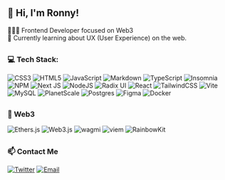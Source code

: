 ## 👋 Hi, I'm Ronny! 
👩🏻‍💻 Frontend Developer focused on Web3 <br/> 
💭 Currently learning about UX (User Experience) on the web.

##

### 💻 Tech Stack: 
![CSS3](https://img.shields.io/badge/css3-%231572B6.svg?style=for-the-badge&logo=css3&logoColor=white) ![HTML5](https://img.shields.io/badge/html5-%23E34F26.svg?style=for-the-badge&logo=html5&logoColor=white) ![JavaScript](https://img.shields.io/badge/javascript-%23323330.svg?style=for-the-badge&logo=javascript&logoColor=%23F7DF1E) ![Markdown](https://img.shields.io/badge/markdown-%23000000.svg?style=for-the-badge&logo=markdown&logoColor=white) ![TypeScript](https://img.shields.io/badge/typescript-%23007ACC.svg?style=for-the-badge&logo=typescript&logoColor=white) ![Insomnia](https://img.shields.io/badge/Insomnia-black?style=for-the-badge&logo=insomnia&logoColor=5849BE) ![NPM](https://img.shields.io/badge/NPM-%23CB3837.svg?style=for-the-badge&logo=npm&logoColor=white) ![Next JS](https://img.shields.io/badge/Next-black?style=for-the-badge&logo=next.js&logoColor=white) ![NodeJS](https://img.shields.io/badge/node.js-6DA55F?style=for-the-badge&logo=node.js&logoColor=white) ![Radix UI](https://img.shields.io/badge/radix%20ui-161618.svg?style=for-the-badge&logo=radix-ui&logoColor=white) ![React](https://img.shields.io/badge/react-%2320232a.svg?style=for-the-badge&logo=react&logoColor=%2361DAFB) ![TailwindCSS](https://img.shields.io/badge/tailwindcss-%2338B2AC.svg?style=for-the-badge&logo=tailwind-css&logoColor=white) ![Vite](https://img.shields.io/badge/vite-%23646CFF.svg?style=for-the-badge&logo=vite&logoColor=white) ![MySQL](https://img.shields.io/badge/mysql-4479A1.svg?style=for-the-badge&logo=mysql&logoColor=white) ![PlanetScale](https://img.shields.io/badge/planetscale-%23000000.svg?style=for-the-badge&logo=planetscale&logoColor=white) ![Postgres](https://img.shields.io/badge/postgres-%23316192.svg?style=for-the-badge&logo=postgresql&logoColor=white) ![Figma](https://img.shields.io/badge/figma-%23F24E1E.svg?style=for-the-badge&logo=figma&logoColor=white) ![Docker](https://img.shields.io/badge/Docker-%230db7ed.svg?style=for-the-badge&logo=docker&logoColor=white) 

##

### 🔗 Web3 
![Ethers.js](https://img.shields.io/badge/ethers.js-%23427A4F.svg?style=for-the-badge&logo=etherscan&logoColor=white) ![Web3.js](https://img.shields.io/badge/web3.js-010101.svg?style=for-the-badge&logo=web3dotjs&logoColor=white) ![wagmi](https://img.shields.io/badge/wagmi-%234C4C4C.svg?style=for-the-badge&logo=wagmi&logoColor=white) ![viem](https://img.shields.io/badge/viem-%23000000.svg?style=for-the-badge&logo=viem&logoColor=white) ![RainbowKit](https://img.shields.io/badge/RainbowKit-%234C4C4C.svg?style=for-the-badge&logoColor=white) 

##

### 📫 Contact Me

[![Twitter](https://img.shields.io/badge/Twitter-%231DA1F2.svg?style=for-the-badge&logo=twitter&logoColor=white)](https://x.com/RonnyEdson27329)
[![Email](https://img.shields.io/badge/Email-%23D14836.svg?style=for-the-badge&logo=gmail&logoColor=white)](https://mail.google.com/mail/?view=cm&to=ronnyedson12@gmail.com)


